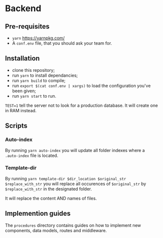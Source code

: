 # Backend

## Pre-requisites

- `yarn` https://yarnpkg.com/
- A `conf.env` file, that you should ask your team for.

## Installation

- clone this repository;
- run `yarn` to install dependancies;
- run `yarn build` to compile;
- run `export $(cat conf.env | xargs)` to load the configuration you've been given;
- run `yarn start` to run.

`TEST=1` tell the server not to look for a production database. It will create one in RAM instead.

## Scripts

### Auto-index

By running `yarn auto-index` you will update all folder indexes where a `.auto-index` file is located.

### Template-dir

By running `yarn template-dir $dir_location $original_str $replace_with_str` you will replace all occurences of `$original_str` by `$replace_with_str` in the designated folder.

It will replace the content AND names of files.

## Implemention guides

The `procedures` directory contains guides on how to implement new components, data models, routes and middleware.
